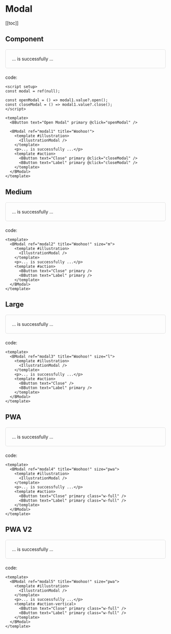 <script setup>
import '../src/components/index.scss'
import { ref } from 'vue';
import BButton from '../src/components/button/BButton.vue'
import BModal from '../src/components/modal/BModal.vue'
import IllustrationModal from '../src/components/icon/IllustrationModal.vue';

const modal1 = ref(null)
const modal2 = ref(null)
const modal3 = ref(null)
const modal4 = ref(null)
const modal5 = ref(null)

const openModal1 = () => modal1.value?.open()
const closeModal1 = () => modal1.value?.close()

const openModal2 = () => modal2.value?.open()
const openModal3 = () => modal3.value?.open()
const openModal4 = () => modal4.value?.open()
const openModal5 = () => modal5.value?.open()
</script>

# Modal

[[toc]]

## Component

<div class="card">
  <BButton text="Open Modal" primary @click="openModal1" />
  <BModal ref="modal1" title="Woohoo!">
    <template #illustration>
      <IllustrationModal />
    </template>
    <p>... is successfully ...</p>
    <template #action>
      <BButton text="Close" primary @click="closeModal1" />
      <BButton text="Label" primary @click="closeModal1" />
    </template>
  </BModal>
</div>

code:

```vue
<script setup>
const modal = ref(null);

const openModal = () => modal1.value?.open();
const closeModal = () => modal1.value?.close();
</script>

<template>
  <BButton text="Open Modal" primary @click="openModal" />

  <BModal ref="modal1" title="Woohoo!">
    <template #illustration>
      <IllustrationModal />
    </template>
    <p>... is successfully ...</p>
    <template #action>
      <BButton text="Close" primary @click="closeModal" />
      <BButton text="Label" primary @click="closeModal" />
    </template>
  </BModal>
</template>
```

## Medium

<div class="card">
  <BButton text="Open Modal" primary @click="openModal2" />
  <BModal ref="modal2" title="Woohoo!" size="m">
    <template #illustration>
      <IllustrationModal />
    </template>
    <p>... is successfully ...</p>
    <template #action>
      <BButton text="Close" primary @click="closeModal1" />
      <BButton text="Label" primary @click="closeModal1" />
    </template>
  </BModal>
</div>

code:

```vue
<template>
  <BModal ref="modal2" title="Woohoo!" size="m">
    <template #illustration>
      <IllustrationModal />
    </template>
    <p>... is successfully ...</p>
    <template #action>
      <BButton text="Close" primary />
      <BButton text="Label" primary />
    </template>
  </BModal>
</template>
```

## Large

<div class="card">
  <BButton text="Open Modal" primary @click="openModal3" />
  <BModal ref="modal3" title="Woohoo!" size="l">
    <template #illustration>
      <IllustrationModal />
    </template>
    <p>... is successfully ...</p>
    <template #action>
      <BButton text="Close" />
      <BButton text="Label" primary />
    </template>
  </BModal>
</div>

code:

```vue
<template>
  <BModal ref="modal3" title="Woohoo!" size="l">
    <template #illustration>
      <IllustrationModal />
    </template>
    <p>... is successfully ...</p>
    <template #action>
      <BButton text="Close" />
      <BButton text="Label" primary />
    </template>
  </BModal>
</template>
```

## PWA

<div class="card">
  <BButton text="Open Modal" primary @click="openModal4" />
  <BModal ref="modal4" title="Woohoo!" size="pwa">
    <template #illustration>
      <IllustrationModal />
    </template>
    <p>... is successfully ...</p>
    <template #action>
      <BButton text="Close" primary class="w-full" />
      <BButton text="Label" primary class="w-full" />
    </template>
  </BModal>
</div>

code:

```vue
<template>
  <BModal ref="modal4" title="Woohoo!" size="pwa">
    <template #illustration>
      <IllustrationModal />
    </template>
    <p>... is successfully ...</p>
    <template #action>
      <BButton text="Close" primary class="w-full" />
      <BButton text="Label" primary class="w-full" />
    </template>
  </BModal>
</template>
```

## PWA V2

<div class="card">
  <BButton text="Open Modal" primary @click="openModal5" />
  <BModal ref="modal5" title="Woohoo!" size="pwa">
    <template #illustration>
      <IllustrationModal />
    </template>
    <p>... is successfully ...</p>
    <template #action-vertical>
      <BButton text="Close" primary class="w-full" />
      <BButton text="Label" primary class="w-full" />
    </template>
  </BModal>
</div>

code:

```vue
<template>
  <BModal ref="modal5" title="Woohoo!" size="pwa">
    <template #illustration>
      <IllustrationModal />
    </template>
    <p>... is successfully ...</p>
    <template #action-vertical>
      <BButton text="Close" primary class="w-full" />
      <BButton text="Label" primary class="w-full" />
    </template>
  </BModal>
</template>
```

<style>
  .card {
    margin: 20px 0;
    padding: 20px;
    border: 1px solid #ddd;
    border-radius: 5px;
    line-height: normal;
  }

  .card p {
    margin: 0
  }
  .card * {
    line-height: normal;
  }

  .w-full {
    width: 100%;
  }
</style>
